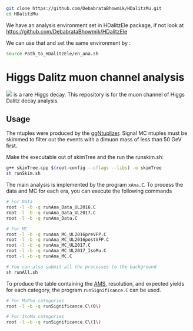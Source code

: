 ```bash
git clone https://github.com/DebabrataBhowmik/HDalitzMu.git
cd HDalitzMu
```

We have an analysis environment set in HDalitzEle package, if not look at https://github.com/DebabrataBhowmik/HDalitzEle 

We can use that and set the same environment by :
```bash
source Path_to_HDalitzEle/en_ana.sh
```


# Higgs Dalitz muon channel analysis
<img src="https://render.githubusercontent.com/render/math?math=H\rightarrow\gamma^*\gamma\rightarrow ll\gamma"> is a rare Higgs decay. This repository is for the muon channel of Higgs Dalitz decay analysis. 

## Usage
The ntuples were produced by the [ggNtuplizer](https://github.com/cmkuo/ggAnalysis/tree/106X). Signal MC ntuples must be skimmed to filter out the events with a dimuon mass of less than 50 GeV first. 

Make the executable out of skimTree and the run the runskim.sh: 

```bash
g++ skimTree.cpp $(root-config --cflags --libs) -o skimTree
sh runSkim.sh
```

The main analysis is implemented by the program `xAna.C`. To process the data and MC for each era, you can execute the following commands
```bash
# For Data
root -l -b -q runAna_Data_UL2016.C
root -l -b -q runAna_Data_UL2017.C
root -l -b -q runAna_Data.C

# For MC
root -l -b -q runAna_MC_UL2016preVFP.C
root -l -b -q runAna_MC_UL2016postVFP.C
root -l -b -q runAna_MC_UL2017.C 
root -l -b -q runAna_MC_UL2017_IsoMu.C 
root -l -b -q runAna_MC.C

# You can also submit all the processes to the background 
sh runAll.sh
```

To produce the table containing the [AMS](https://www.pp.rhul.ac.uk/~cowan/stat/medsig/medsigNote.pdf), resolution, and expected yields for each category, the program `runSignificance.C` can be used.
```bash
# For MuPho categories
root -l -b -q runSignificance.C\(0\)

# For IsoMu categories
root -l -b -q runSignificance.C\(1\)
```

